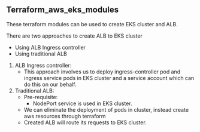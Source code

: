 ## Terraform_aws_eks_modules

These terraform modules can be used to create EKS cluster and ALB.

There are two approaches to create ALB to EKS cluster
   * Using ALB Ingress controller
   * Using traditional ALB 
   
1.  ALB Ingress controller: 
    * This approach involves us to deploy ingress-controller pod and ingress 
    service pods in EKS cluster and a service account which can do this on our
    behalf. 
2. Traditional ALB:
    * Pre-requisite:
      * NodePort service is used in EKS cluster.
    * We can eliminate the deployment of pods in cluster, instead create aws
    resources through terraform
    * Created ALB will route its requests to EKS cluster.
    
